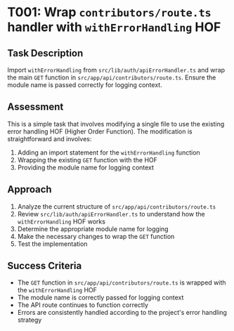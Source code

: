 # T001: Wrap `contributors/route.ts` handler with `withErrorHandling` HOF

## Task Description
Import `withErrorHandling` from `src/lib/auth/apiErrorHandler.ts` and wrap the main `GET` function in `src/app/api/contributors/route.ts`. Ensure the module name is passed correctly for logging context.

## Assessment
This is a simple task that involves modifying a single file to use the existing error handling HOF (Higher Order Function). The modification is straightforward and involves:
1. Adding an import statement for the `withErrorHandling` function
2. Wrapping the existing `GET` function with the HOF
3. Providing the module name for logging context

## Approach
1. Analyze the current structure of `src/app/api/contributors/route.ts`
2. Review `src/lib/auth/apiErrorHandler.ts` to understand how the `withErrorHandling` HOF works
3. Determine the appropriate module name for logging
4. Make the necessary changes to wrap the `GET` function
5. Test the implementation

## Success Criteria
- The `GET` function in `src/app/api/contributors/route.ts` is wrapped with the `withErrorHandling` HOF
- The module name is correctly passed for logging context
- The API route continues to function correctly
- Errors are consistently handled according to the project's error handling strategy